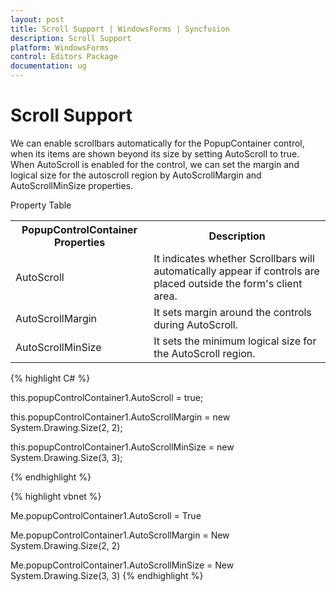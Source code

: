 ```yaml
---
layout: post
title: Scroll Support | WindowsForms | Syncfusion
description: Scroll Support
platform: WindowsForms
control: Editors Package
documentation: ug
---
```



# Scroll Support

We can enable scrollbars automatically for the PopupContainer control, when its items are shown beyond its size by setting AutoScroll to true. When AutoScroll is enabled for the control, we can set the margin and logical size for the autoscroll region by AutoScrollMargin and AutoScrollMinSize properties.

Property Table

<table>
<tr>
<th>
PopupControlContainer  Properties</th><th>
Description</th></tr>
<tr>
<td>
AutoScroll</td><td>
It indicates whether Scrollbars will automatically appear if  controls are placed outside the form's client area.</td></tr>
<tr>
<td>
AutoScrollMargin</td><td>
It sets margin around the controls during AutoScroll.</td></tr>
<tr>
<td>
AutoScrollMinSize</td><td>
It sets the minimum logical size for the AutoScroll region.</td></tr>
</table>




{% highlight C# %}


this.popupControlContainer1.AutoScroll = true;

this.popupControlContainer1.AutoScrollMargin = new System.Drawing.Size(2, 2);

this.popupControlContainer1.AutoScrollMinSize = new System.Drawing.Size(3, 3);

{% endhighlight %}




{% highlight vbnet %}


Me.popupControlContainer1.AutoScroll = True

Me.popupControlContainer1.AutoScrollMargin = New System.Drawing.Size(2, 2)

Me.popupControlContainer1.AutoScrollMinSize = New System.Drawing.Size(3, 3)
{% endhighlight %}